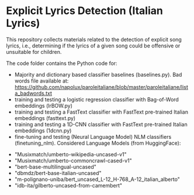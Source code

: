# Explicit Lyrics Detection (Italian Lyrics)

This repository collects materials related to the detection of explicit song lyrics, i.e., determining if the lyrics of a given song could be offensive or unsuitable for children.

The code folder contains the Python code for:

* Majority and dictionary based classifier baselines (baselines.py). Bad words file available at: https://github.com/napolux/paroleitaliane/blob/master/paroleitaliane/lista_badwords.txt
* training and testing a logistic regression classifier with Bag-of-Word embeddings (lrBOW.py)
* training and testing a FastText classifier with FastText pre-trained Italian embeddings (fasttext.py)
* training and testing a 1D-CNN classifier with FastText pre-trained Italian embeddings (1dcnn.py)
* fine-tuning and testing (Neural Language Model) NLM classifiers (finetuning_nlm). Considered Language Models (from HuggingFace):
- "Musixmatch/umberto-wikipedia-uncased-v1"
- "Musixmatch/umberto-commoncrawl-cased-v1"
- "bert-base-multilingual-uncased"
- "dbmdz/bert-base-italian-uncased"
- "m-polignano-uniba/bert_uncased_L-12_H-768_A-12_italian_alberto"
- "idb-ita/gilberto-uncased-from-camembert"
